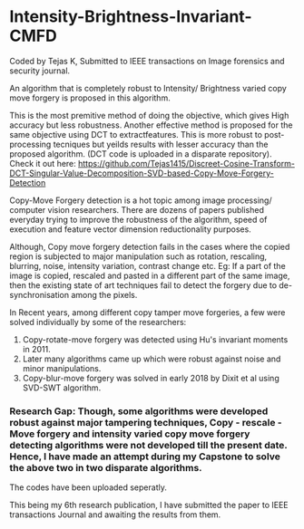 # Intensity-Brightness-Invariant-CMFD

Coded by Tejas K, Submitted to IEEE transactions on Image forensics and security journal.

An algorithm that is completely robust to Intensity/ Brightness varied copy move forgery is proposed in this algorithm.

 This is the most premitive method of doing the objective, which gives High accuracy but less robustness. 
 Another effective method is proposed for the same objective using DCT to extractfeatures. 
 This is more robust to post-processing tecniques but yeilds results with lesser accuracy than the proposed algorithm.
 (DCT code is uploaded in a disparate repository). Check it out here:
 https://github.com/Tejas1415/Discreet-Cosine-Transform-DCT-Singular-Value-Decomposition-SVD-based-Copy-Move-Forgery-Detection

Copy-Move Forgery detection is a hot topic among image processing/ computer vision researchers. There are dozens of papers published everyday trying to improve the robustness of the algorithm, speed of execution and feature vector dimension reductionality purposes.

Although, Copy move forgery detection fails in the cases where the copied region is subjected to major manipulation such as rotation, rescaling, blurring, noise, intensity variation, contrast change etc. Eg: If a part of the image is copied, rescaled and pasted in a different part of the same image, then the existing state of art techniques fail to detect the forgery due to de-synchronisation among the pixels.

In Recent years, among different copy tamper move forgeries, a few were solved individually by some of the researchers:
1. Copy-rotate-move forgery was detected using Hu's invariant moments in 2011.
2. Later many algorithms came up which were robust against noise and minor manipulations.
3. Copy-blur-move forgery was solved in early 2018 by Dixit et al using SVD-SWT algorithm.

### Research Gap: Though, some algorithms were developed robust against major tampering techniques, Copy - rescale - Move forgery and intensity varied copy move forgery detecting algorithms were not developed till the present date. Hence, I have made an attempt during my Capstone to solve the above two in two disparate algorithms. 

The codes have been uploaded seperatly. 

This being my 6th research publication, I have submitted the paper to IEEE transactions Journal and awaiting the results from them.
